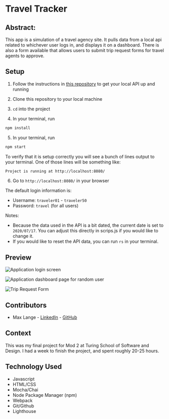# Travel Tracker

## Abstract:
This app is a simulation of a travel agency site. It pulls data from a local api related to whichever user logs in, and displays it on a dashboard. There is also a form available that allows users to submit trip request forms for travel agents to approve. 

## Setup

1. Follow the instructions in [this repository](https://github.com/turingschool-examples/travel-tracker-api) to get your local API up and running

1. Clone this repository to your local machine
1. `cd` into the project
1. In your terminal, run 
```bash
npm install
```
5. In your terminal, run 
```bash
npm start
```

To verify that it is setup correctly you will see a bunch of lines output to your terminal. One of those lines will be something like:

```bash
Project is running at http://localhost:8080/
```

6. Go to `http://localhost:8080/` in your browser

The default login information is:
- Username: `traveler01` - `traveler50`
- Password: `travel` (for all users)

Notes:
- Because the data used in the API is a bit dated, the current date is set to `2020/07/17`. You can adjust this directly in scrips.js if you would like to change it.
- If you would like to reset the API data, you can run `rs` in your terminal.

## Preview

![Application login screen](https://cdn.loom.com/images/originals/5a39f2e21b884486b72341ade4b9e74f.jpg?Policy=eyJTdGF0ZW1lbnQiOlt7IlJlc291cmNlIjoiaHR0cHM6Ly9jZG4ubG9vbS5jb20vaW1hZ2VzL29yaWdpbmFscy81YTM5ZjJlMjFiODg0NDg2YjcyMzQxYWRlNGI5ZTc0Zi5qcGciLCJDb25kaXRpb24iOnsiRGF0ZUxlc3NUaGFuIjp7IkFXUzpFcG9jaFRpbWUiOjE2NzQwNjQxOTl9fX1dfQ__&Key-Pair-Id=APKAJQIC5BGSW7XXK7FQ&Signature=EdhMOpp67NxE507vflm1LpzoTU9zBND0JYbAhIA1lcQn7E6LGsB7UZU8JEsPQlvqh5lT7TziAYo3HVaw0eudvKFSwgTUdEKmxeWOSDYkymUX-UGwMB21hKyJLs42AzIHqcPXKMBAKROAjHe028DHd5CX0q93cpVU9SGtNVs-7Gh6%7ELOtBWnjkkZGYqbR1j8RXIi1xLxgQ%7ERQRXp2PHZQDVxier4bdLqLz-cyg4f5cpEXKkGlxNvqLlfMsQOUe-p7lRerp39aWVHuheAhR23K-0hey2ph-mOOPoNE2AXJNRbZEsh3RdsrUF5cHfgBhB7XwmresKH-ktJMvsBnhHIZtw__)

![Application dashboard page for random user](https://cdn.loom.com/images/originals/6a8c17aa19d64769a1444c0bd6521d74.jpg?Policy=eyJTdGF0ZW1lbnQiOlt7IlJlc291cmNlIjoiaHR0cHM6Ly9jZG4ubG9vbS5jb20vaW1hZ2VzL29yaWdpbmFscy82YThjMTdhYTE5ZDY0NzY5YTE0NDRjMGJkNjUyMWQ3NC5qcGciLCJDb25kaXRpb24iOnsiRGF0ZUxlc3NUaGFuIjp7IkFXUzpFcG9jaFRpbWUiOjE2NzQwNjQzMDB9fX1dfQ__&Key-Pair-Id=APKAJQIC5BGSW7XXK7FQ&Signature=Zop2PC0hLzzjMz5ABmIKYzOp2GD-3swrnP5ha6TNomqAhZTnsf1kbz7Bpn7tn%7EJ-bVstGDUK0giLJqJy2rgo3CFSuQlWRmxpgNCe2075jeyDyt2cFdqCsmdYQ77KcjGArHiJ-xrP6rBuYNxhMYdZprh9gP5jWGh2nHSoFaWEduObH08yZcY3AJQVToX15uINzpFrKN7yRtx1u6aI%7E4bswg4OyP9EcGtYTgOIo9oiTCpsWrZ4SYi2VghVOd-3koh%7Et1QDd0vW3RVNg10mBlWk22DXc%7EVPjYOUedJkthkLS5ZqsZLOnbQP72ou9Ji15HwFstedT0YO%7Ez3aUaP2fR3wcQ__)

![Trip Request Form](https://cdn.loom.com/images/originals/259a929491c14677aa14b6d71e377352.jpg?Policy=eyJTdGF0ZW1lbnQiOlt7IlJlc291cmNlIjoiaHR0cHM6Ly9jZG4ubG9vbS5jb20vaW1hZ2VzL29yaWdpbmFscy8yNTlhOTI5NDkxYzE0Njc3YWExNGI2ZDcxZTM3NzM1Mi5qcGciLCJDb25kaXRpb24iOnsiRGF0ZUxlc3NUaGFuIjp7IkFXUzpFcG9jaFRpbWUiOjE2NzQwNjQzODJ9fX1dfQ__&Key-Pair-Id=APKAJQIC5BGSW7XXK7FQ&Signature=lttn3NNB1MuQHBBSIGQHAfpyTpdT1mgCvhcQNgYeVJsX4nCW33Zg5%7ELmqdsBM7WTwi9RPCgTlDV1iukcKHXXB3ZauImbW0DeorFeDtSxvU5CiyvoE6EIAuwe1FZJxYcTrgbEYIYYpBwD9zuLSpcwyHLsQB7mou1z6cRLu7jvXOgUO4xasrgOGUdJBMSRwsvKW2c2hXXZTu0CjUtqSZvSY6Ngatd5qIJzuAqwWJ3fcQCIWG5FhzzGFk6OG6Z-u9b%7Et-J%7ELwqvpm2MqYSuMY8GLL-7OeGTLO2DnOhPM0q8k4UmRk%7E9VR4HupbUrmQ70sI4iJdav6h2FdnE5yS7Xkh31A__)

## Contributors
- Max Lange - [LinkedIn](https://www.linkedin.com/in/maxwell-steven-lange) - [GitHub](https://github.com/Abekomon)

## Context
This was my final project for Mod 2 at Turing School of Software and Design. I had a week to finish the project, and spent roughly 20-25 hours.

## Technology Used
- Javascript
- HTML/CSS
- Mocha/Chai
- Node Package Manager (npm)
- Webpack
- Git/Github
- Lighthouse